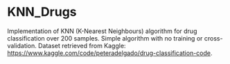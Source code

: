 # KNN_Drugs
Implementation of KNN (K-Nearest Neighbours) algorithm for drug classification over 200 samples. Simple algorithm with no training or cross-validation.
Dataset retrieved from Kaggle: https://www.kaggle.com/code/peteradelgado/drug-classification-code.
